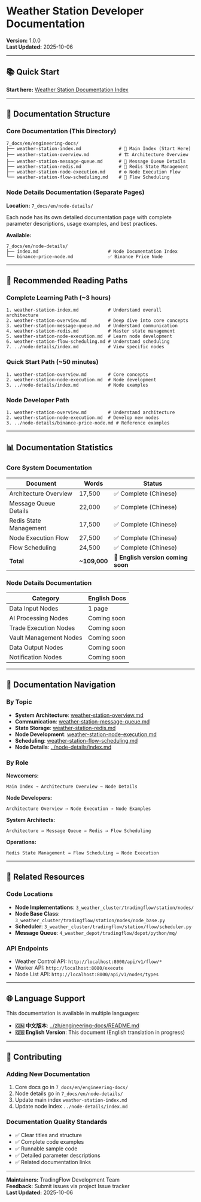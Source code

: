 # Weather Station Developer Documentation

**Version:** 1.0.0  
**Last Updated:** 2025-10-06

---

## 📚 Quick Start

**Start here:** [Weather Station Documentation Index](weather-station-index.md)

---

## 📂 Documentation Structure

### Core Documentation (This Directory)

```
7_docs/en/engineering-docs/
├── weather-station-index.md              # 📖 Main Index (Start Here)
├── weather-station-overview.md           # 🏗️ Architecture Overview
├── weather-station-message-queue.md      # 📨 Message Queue Details
├── weather-station-redis.md              # 💾 Redis State Management
├── weather-station-node-execution.md     # ⚙️ Node Execution Flow
└── weather-station-flow-scheduling.md    # 🔄 Flow Scheduling
```

### Node Details Documentation (Separate Pages)

**Location:** `7_docs/en/node-details/`

Each node has its own detailed documentation page with complete parameter descriptions, usage examples, and best practices.

**Available:**
```
7_docs/en/node-details/
├── index.md                          # Node Documentation Index
└── binance-price-node.md             ✅ Binance Price Node
```

---

## 🚀 Recommended Reading Paths

### Complete Learning Path (~3 hours)

```
1. weather-station-index.md           # Understand overall architecture
2. weather-station-overview.md        # Deep dive into core concepts
3. weather-station-message-queue.md   # Understand communication
4. weather-station-redis.md           # Master state management
5. weather-station-node-execution.md  # Learn node development
6. weather-station-flow-scheduling.md # Understand scheduling
7. ../node-details/index.md           # View specific nodes
```

### Quick Start Path (~50 minutes)

```
1. weather-station-overview.md        # Core concepts
2. weather-station-node-execution.md  # Node development
3. ../node-details/index.md           # Node examples
```

### Node Developer Path

```
1. weather-station-overview.md        # Understand architecture
2. weather-station-node-execution.md  # Develop new nodes
3. ../node-details/binance-price-node.md # Reference examples
```

---

## 📊 Documentation Statistics

### Core System Documentation

| Document | Words | Status |
|----------|-------|--------|
| Architecture Overview | 17,500 | ✅ Complete (Chinese) |
| Message Queue Details | 22,000 | ✅ Complete (Chinese) |
| Redis State Management | 17,500 | ✅ Complete (Chinese) |
| Node Execution Flow | 27,500 | ✅ Complete (Chinese) |
| Flow Scheduling | 24,500 | ✅ Complete (Chinese) |
| **Total** | **~109,000** | **🔄 English version coming soon** |

### Node Details Documentation

| Category | English Docs |
|----------|--------------|
| Data Input Nodes | 1 page |
| AI Processing Nodes | Coming soon |
| Trade Execution Nodes | Coming soon |
| Vault Management Nodes | Coming soon |
| Data Output Nodes | Coming soon |
| Notification Nodes | Coming soon |

---

## 🎯 Documentation Navigation

### By Topic

- **System Architecture**: [weather-station-overview.md](weather-station-overview.md)
- **Communication**: [weather-station-message-queue.md](weather-station-message-queue.md)
- **State Storage**: [weather-station-redis.md](weather-station-redis.md)
- **Node Development**: [weather-station-node-execution.md](weather-station-node-execution.md)
- **Scheduling**: [weather-station-flow-scheduling.md](weather-station-flow-scheduling.md)
- **Node Details**: [../node-details/index.md](../node-details/index.md)

### By Role

**Newcomers:**
```
Main Index → Architecture Overview → Node Details
```

**Node Developers:**
```
Architecture Overview → Node Execution → Node Examples
```

**System Architects:**
```
Architecture → Message Queue → Redis → Flow Scheduling
```

**Operations:**
```
Redis State Management → Flow Scheduling → Node Execution
```

---

## 📖 Related Resources

### Code Locations
- **Node Implementations**: `3_weather_cluster/tradingflow/station/nodes/`
- **Node Base Class**: `3_weather_cluster/tradingflow/station/nodes/node_base.py`
- **Scheduler**: `3_weather_cluster/tradingflow/station/flow/scheduler.py`
- **Message Queue**: `4_weather_depot/tradingflow/depot/python/mq/`

### API Endpoints
- Weather Control API: `http://localhost:8000/api/v1/flow/*`
- Worker API: `http://localhost:8080/execute`
- Node List API: `http://localhost:8000/api/v1/nodes/types`

---

## 🌐 Language Support

This documentation is available in multiple languages:

- **🇨🇳 中文版本**: [../zh/engineering-docs/README.md](../../zh/engineering-docs/README.md)
- **🇬🇧 English Version**: This document (English translation in progress)

---

## 🤝 Contributing

### Adding New Documentation

1. Core docs go in `7_docs/en/engineering-docs/`
2. Node details go in `7_docs/en/node-details/`
3. Update main index `weather-station-index.md`
4. Update node index `../node-details/index.md`

### Documentation Quality Standards

- ✅ Clear titles and structure
- ✅ Complete code examples
- ✅ Runnable sample code
- ✅ Detailed parameter descriptions
- ✅ Related documentation links

---

**Maintainers:** TradingFlow Development Team  
**Feedback:** Submit issues via project Issue tracker  
**Last Updated:** 2025-10-06
